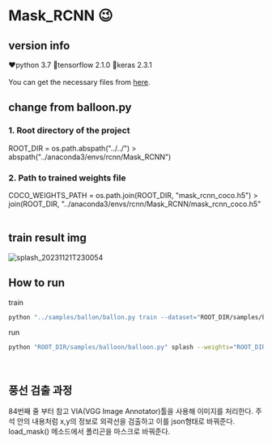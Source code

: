 # Mask_RCNN 😉

## version info
❤️python 3.7
🧡tensorflow 2.1.0
💛keras 2.3.1
<br><br>
You can get the necessary files from [here](https://github.com/matterport/Mask_RCNN/releases).
<br>
## change from balloon.py 
### 1. Root directory of the project
ROOT_DIR = os.path.abspath("../../") > abspath("../anaconda3/envs/rcnn/Mask_RCNN")
### 2. Path to trained weights file
COCO_WEIGHTS_PATH = os.path.join(ROOT_DIR, "mask_rcnn_coco.h5")  >  join(ROOT_DIR, "../anaconda3/envs/rcnn/Mask_RCNN/mask_rcnn_coco.h5"
<br><br>
## train result img
![splash_20231121T230054](https://github.com/jioji0/Mask_RCNN/assets/86821510/4d51ad52-e8d1-4ef3-8c4a-434c324d3e8e)
## How to run

train
```bash
python "../samples/ballon/ballon.py train --dataset="ROOT_DIR/samples/balloon/datasets" --weights=coco
```

run
```bash
python "ROOT_DIR/samples/balloon/balloon.py" splash --weights="ROOT_DIR/samples/balloon/mask_rcnn_balloon.h5" --image="samples/balloon/datasets/val/yourimginfo.jpg"
```
<br>

## 풍선 검출 과정

84번째 줄 부터 참고
VIA(VGG Image Annotator)툴을 사용해 이미지를 처리한다.
주석 안의 내용처럼 x,y의 정보로 외곽선을 검출하고 이를 json형태로 바꿔준다.
load_mask() 메소드에서 폴리곤을 마스크로 바꿔준다.



